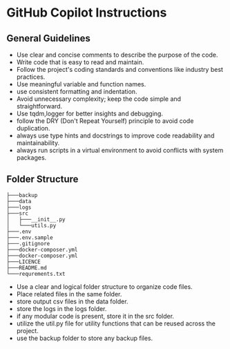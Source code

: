 <!-- Use this file to provide workspace-specific custom instructions to Copilot. For more details, visit https://code.visualstudio.com/docs/copilot/copilot-customization#_use-a-githubcopilotinstructionsmd-file -->
# GitHub Copilot Instructions
## General Guidelines
- Use clear and concise comments to describe the purpose of the code.
- Write code that is easy to read and maintain.
- Follow the project's coding standards and conventions like industry best practices.
- Use meaningful variable and function names.
- use consistent formatting and indentation.
- Avoid unnecessary complexity; keep the code simple and straightforward.
- Use tqdm,logger for better insights and debugging.
- follow the DRY (Don't Repeat Yourself) principle to avoid code duplication.
- always use type hints and docstrings to improve code readability and maintainability.
- always run scripts in a virtual environment to avoid conflicts with system packages.

## Folder Structure

```
├───backup
├───data
├───logs
├───src
│   ├───__init__.py
│   └───utils.py
├───.env 
├───.env.sample
├───.gitignore
├───docker-composer.yml
├───docker-composer.yml
├───LICENCE
├───README.md
└───requrements.txt
```
- Use a clear and logical folder structure to organize code files.
- Place related files in the same folder.
- store output csv  files in the data folder.
- store the logs in the logs folder.
- if any modular code is present, store it in the src folder.
- utilize the util.py file for utility functions that can be reused across the project.
- use the backup folder to store any backup files.

